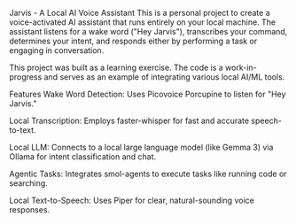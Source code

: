 Jarvis - A Local AI Voice Assistant
This is a personal project to create a voice-activated AI assistant that runs entirely on your local machine. The assistant listens for a wake word ("Hey Jarvis"), transcribes your command, determines your intent, and responds either by performing a task or engaging in conversation.

This project was built as a learning exercise. The code is a work-in-progress and serves as an example of integrating various local AI/ML tools.

Features
Wake Word Detection: Uses Picovoice Porcupine to listen for "Hey Jarvis."

Local Transcription: Employs faster-whisper for fast and accurate speech-to-text.

Local LLM: Connects to a local large language model (like Gemma 3) via Ollama for intent classification and chat.

Agentic Tasks: Integrates smol-agents to execute tasks like running code or searching.

Local Text-to-Speech: Uses Piper for clear, natural-sounding voice responses.

